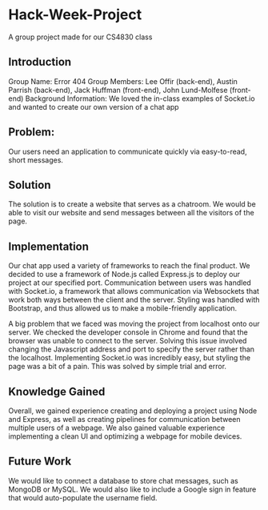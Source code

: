 # Hack-Week-Project
A group project made for our CS4830 class

## Introduction
Group Name: Error 404
Group Members: Lee Offir (back-end), Austin Parrish (back-end), Jack Huffman (front-end), John Lund-Molfese (front-end) 
Background Information: We loved the in-class examples of Socket.io and wanted to create our own version of a chat app
## Problem:
Our users need an application to communicate quickly via easy-to-read, short messages.
## Solution
The solution is to create a website that serves as a chatroom. We would be able to visit our website and send messages between all the visitors of the page.
## Implementation
Our chat app used a variety of frameworks to reach the final product. We decided to use a framework of Node.js called Express.js to deploy our project at our specified port. Communication between users was handled with Socket.io, a framework that allows communication via Websockets that work both ways between the client and the server. Styling was handled with Bootstrap, and thus allowed us to make a mobile-friendly application.

A big problem that we faced was moving the project from localhost onto our server. We checked the developer console in Chrome and found that the browser was unable to connect to the server. Solving this issue involved changing the Javascript address and port to specify the server rather than the localhost. Implementing Socket.io was incredibly easy, but styling the page was a bit of a pain. This was solved by simple trial and error.
## Knowledge Gained
Overall, we gained experience creating and deploying a project using Node and Express, as well as creating pipelines for communication between multiple users of a webpage. We also gained valuable experience implementing a clean UI and optimizing a webpage for mobile devices.
## Future Work
We would like to connect a database to store chat messages, such as MongoDB or MySQL. We would also like to include a Google sign in feature that would auto-populate the username field.
